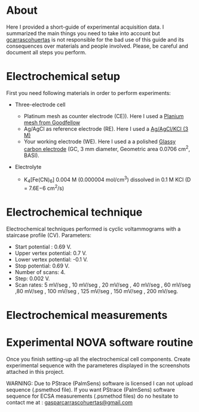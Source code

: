 # About

Here I provided a short-guide of experimental acquisition data. I summarized the main things you need to take into account but [gcarrascohuertas]( https://github.com/gcarrascohuertas) is not responsible for the bad use of this guide and its consequences over materials and people involved. Please, be careful and document all steps you perform. 

# Electrochemical setup

First you need following materials in order to perform experiments:

- Three-electrode cell

    - Platinum mesh as counter electrode (CE)). Here I used  a [Planium mesh from Goodfellow](http://www.goodfellow.com/A/Platinum-Mesh.html)
    - Ag/AgCl as reference electrode (RE). Here I used  a [Ag/AgCl/KCl (3 M)](https://www.basinc.com/products/MF-2056)
    - Your working electrode (WE). Here I used a a polished  [Glassy carbon electrode](https://www.basinc.com/products/MF-2012)   (GC, 3 mm diameter, Geometric area 0.0706 cm<sup>2</sup>, BASI).

- Electrolyte
    - K<sub>4</sub>[Fe(CN)<sub>6</sub>]  0.004 M (0.000004 mol/cm<sup>3</sup>) dissolved in 0.1 M KCl (D = 7.6E−6 cm<sup>2</sup>/s)
   
# Electrochemical technique

Electrochemical techniques performed is cyclic voltammograms with a staircase profile (CV). Parameters: 

   - Start potential : 0.69 V.
   - Upper vertex potential: 0.7 V.
   - Lower vertex potential: -0.1 V.
   - Stop potential: 0.69 V. 
   - Number of scans: 4.
   - Step: 0.002 V.
   - Scan rates: 5 mV/seg , 10 mV/seg , 20 mV/seg , 40 mV/seg , 60 mV/seg ,80 mV/seg , 100 mV/seg , 125 mV/seg , 150 mV/seg , 200 mV/seg.
   
# Electrochemical measurements

# Experimental NOVA software routine 

Once you finish setting-up all the electrochemical cell components. Create experimental sequence with the parameteres displayed in the  screenshots attached in this project.  

WARNING: Due to PStrace (PalmSens) software is licensed I can not upload sequence (.psmethod file). If you want PStrace (PalmSens) software sequence for ECSA measurements (.psmethod files) do no hesitate to contact me at :  gasparcarrascohuertas@gmail.com
